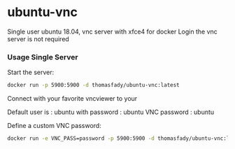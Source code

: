 # ubuntu-vnc

Single user ubuntu 18.04, vnc server with xfce4 for docker
Login the vnc server is not required

### Usage Single Server
Start the server:

```bash
docker run -p 5900:5900 -d thomasfady/ubuntu-vnc:latest 
```

Connect with your favorite vncviewer to your <docker-host>

Default user is : ubuntu
with password   : ubuntu
VNC password    : ubuntu

Define a custom VNC password:

```bash
docker run -e VNC_PASS=password -p 5900:5900 -d thomasfady/ubuntu-vnc:latest 
```
